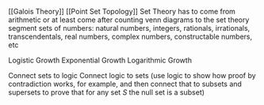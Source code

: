 

[[Galois Theory]]
[[Point Set Topology]]
Set Theory has to come from arithmetic or at least come after counting
venn diagrams to the set theory segment
sets of numbers: natural numbers, integers, rationals, irrationals, transcendentals, real numbers, complex numbers, constructable numbers, etc

Logistic Growth
Exponential Growth
Logarithmic Growth

Connect sets to logic
Connect logic to sets (use logic to show how proof by contradiction works, for example, and then connect that to subsets and supersets to prove that for any set $S$ the null set is a subset)